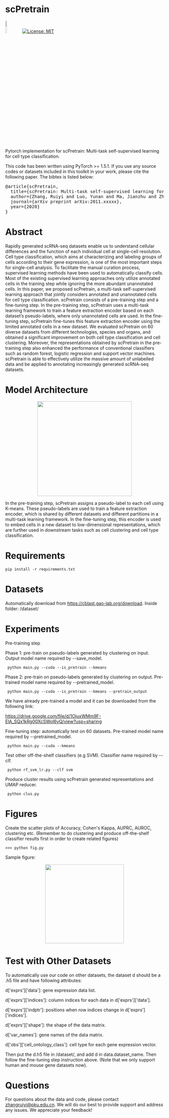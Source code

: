 # scPretrain
<img src="figs/pytorch-logo-dark.png" width="10%"> [![License: MIT](https://img.shields.io/badge/License-MIT-yellow.svg)](https://opensource.org/licenses/MIT) 

Pytorch implementation for scPretrain: Multi-task self-supervised learning for cell type classification.

This code has been written using PyTorch >= 1.5.1. If you use any source codes or datasets included in this toolkit in your work, please cite the following paper. The bibtex is listed below:
<pre>
@article{scPretrain,
  title={scPretrain: Multi-task self-supervised learning for cell type classification},
  author={Zhang, Ruiyi and Luo, Yunan and Ma, Jianzhu and Zhang, Ming and Wang, Sheng},
  journal={arXiv preprint arXiv:2011.xxxxx},
  year={2020}
}
</pre>

# Abstract
Rapidly generated scRNA-seq datasets enable us to understand cellular differences and the function
of each individual cell at single-cell resolution. Cell type classification, which aims at characterizing
and labeling groups of cells according to their gene expression, is one of the most important steps for
single-cell analysis. To facilitate the manual curation process, supervised learning methods have been
used to automatically classify cells. Most of the existing supervised learning approaches only utilize
annotated cells in the training step while ignoring the more abundant unannotated cells. In this paper,
we proposed scPretrain, a multi-task self-supervised learning approach that jointly considers
annotated and unannotated cells for cell type classification. scPretrain consists of a pre-training step
and a fine-tuning step. In the pre-training step, scPretrain uses a multi-task learning framework to
train a feature extraction encoder based on each dataset’s pseudo-labels, where only unannotated cells
are used. In the fine-tuning step, scPretrain fine-tunes this feature extraction encoder using the limited
annotated cells in a new dataset. We evaluated scPretrain on 60 diverse datasets from different
technologies, species and organs, and obtained a significant improvement on both cell type
classification and cell clustering. Moreover, the representations obtained by scPretrain in the
pre-training step also enhanced the performance of conventional classifiers such as random forest,
logistic regression and support vector machines. scPretrain is able to effectively utilize the massive
amount of unlabelled data and be applied to annotating increasingly generated scRNA-seq datasets.

# Model Architecture
<p align='center'>
<img src="figs/model.jpg" height="300"/>
</p>

In the pre-training step, scPretrain assigns a pseudo-label to each
cell using K-means. These pseudo-labels are used to train a feature extraction encoder, which is
shared by different datasets and different partitions in a multi-task learning framework. In the
fine-tuning step, this encoder is used to embed cells in a new dataset to low-dimensional
representations, which are further used in downstream tasks such as cell clustering and cell type
classification. 

# Requirements
```
pip install -r requirements.txt
```
# Datasets
Automatically download from https://cblast.gao-lab.org/download.
Inside folder: /dataset/

# Experiments

Pre-training step

Phase 1: pre-train on pseudo-labels generated by clustering on input. Output model name required by --save_model.
```console
 python main.py --cuda --is_pretrain --kmeans 
```

Phase 2: pre-train on pseudo-labels generated by clustering on output. Pre-trained model name required by --pretrained_model.
```console
 python main.py --cuda --is_pretrain --kmeans --pretrain_output
```

We have already pre-trained a model and it can be downloaded from the following link:

https://drive.google.com/file/d/1OjuxWMm9F-ElA_SQx1kRg00XcSWoI6yQ/view?usp=sharing 

Fine-tuning step: automatically test on 60 datasets. Pre-trained model name required by --pretrained_model.  

```console 
 python main.py --cuda --kmeans 
```

Test other off-the-shelf classifiers (e.g SVM). Classifier name required by --clf.

```console
 python rf_svm_lr.py --clf svm 
```
Produce cluster results using scPretrain generated representations and UMAP reducer.

```console
 python clus.py 
```

# Figures

Create the scatter plots of Accuracy, Cohen's Kappa, AUPRC, AUROC, clustering etc. (Remember to do clustering and produce off-the-shelf classifier results first in order to create related figures)

```console
>>> python fig.py
```
Sample figure:

<p align='center'>
<img src="figs/sample2.jpeg" height="250"/>
</p>

# Test with Other Datasets

To automatically use our code on other datasets, the dataset d should be a .h5 file and have following attributes:

d['exprs']['data']: gene expression data list.

d['exprs']['indices']: column indices for each data in d['exprs']['data'].

d['exprs']['indptr']: positions when row indices change in d['exprs']['indices'].

d['exprs']['shape']: the shape of the data matrix.

d['var_names']: gene names of the data matrix.

d['obs']['cell_ontology_class']: cell type for each gene expression vector.

Then put the d.h5 file in /dataset/, and add d in data.dataset_name. Then follow the fine-tuning step instruction above.
(Note that we only support human and mouse gene datasets now).

# Questions

For questions about the data and code, please contact zhangruiyi@pku.edu.cn. We will do our best to provide support and address any issues. We appreciate your feedback!